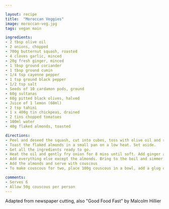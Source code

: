 ```yaml
---

layout: recipe
title:  "Moroccan Veggies"
image: moroccan-veg.jpg
tags: vegan main

ingredients:
- 2 tbsp olive oil
- 2 onions, chopped
- 700g butternut squash, roasted
- 4 cloves garlic, minced
- 20g fresh ginger, minced
- 1 tbsp ground coriander
- 1 tbsp ground cumin
- 1/4 tsp cayenne pepper
- 1 tsp ground black pepper
- 1/2 tsp salt
- Seeds of 10 cardamon pods, ground
- 60g sultanas
- 60g pitted black olives, halved
- Juice of 1 lemon (60ml)
- 2 tsp tahini
- 1 x 400g tin chickpeas, drained
- 2 tins chopped tomatoes
- 100ml water
- 40g flaked almonds, toasted

directions:
- Peel and deseed the squash, cut into cubes, toss with olive oil and roast at 180C for 20 mins. Set aside.
- Toast the flaked almonds in a small pan on a low heat. Set aside.
- Get all the ingredients ready to go.
- Heat the oil and gently fry onion for 8 mins until soft. Add ginger and garlic, cook for another 2 mins. Add the ground spices, cook for another 2 mins.
- Add everything else except the almonds. Bring to the boil and simmer for 10-15 mins.
- Add the almonds and serve with couscous
- To make couscous for two, place 100g couscous in a bowl, add a glug of olive oil, then add 200ml boiling water and stir. Leave for 10 mins or until the couscous has absorbed the water. Then steam for 10 mins and serve.

comments: 
- Serves 6
- Allow 50g couscous per person
---
```


Adapted from newspaper cutting, also "Good Food Fast" by Malcolm Hillier
